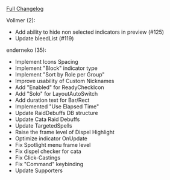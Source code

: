 [Full Changelog](https://github.com/enderneko/Cell/compare/r227-release...9ac8f6f2e810167bc39007b18805997325dacc37)

Vollmer (2):

- Add ability to hide non selected indicators in preview (#125)
- Update bleedList (#119)

enderneko (35):

- Implement Icons Spacing
- Implement "Block" indicator type
- Implement "Sort by Role per Group"
- Improve usability of Custom Nicknames
- Add "Enabled" for ReadyCheckIcon
- Add "Solo" for LayoutAutoSwitch
- Add duration text for Bar/Rect
- Implemented "Use Elapsed Time"
- Update RaidDebuffs DB structure
- Update Cata Raid Debuffs
- Update TargetedSpells
- Raise the frame level of Dispel Highlight
- Optimize indicator OnUpdate
- Fix Spotlight menu frame level
- Fix dispel checker for cata
- Fix Click-Castings
- Fix "Command" keybinding
- Update Supporters
